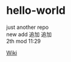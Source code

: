 # hello-world
just another repo  
new add 追加 追加  
2th mod 11:29

[Wiki](https://github.com/tro8/hello-world/wiki)
